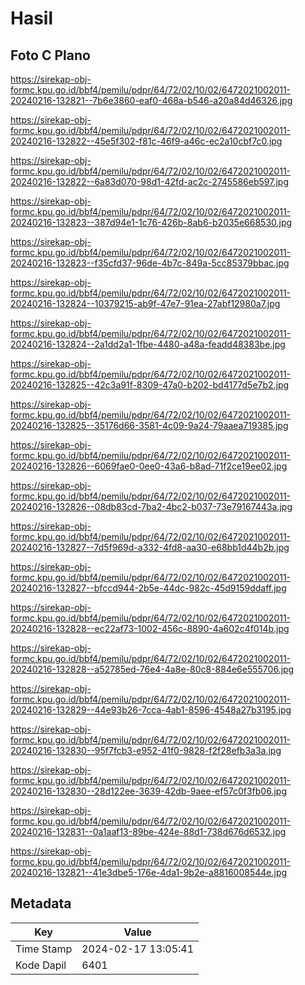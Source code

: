 # Hasil

## Foto C Plano

https://sirekap-obj-formc.kpu.go.id/bbf4/pemilu/pdpr/64/72/02/10/02/6472021002011-20240216-132821--7b6e3860-eaf0-468a-b546-a20a84d46326.jpg

https://sirekap-obj-formc.kpu.go.id/bbf4/pemilu/pdpr/64/72/02/10/02/6472021002011-20240216-132822--45e5f302-f81c-46f9-a46c-ec2a10cbf7c0.jpg

https://sirekap-obj-formc.kpu.go.id/bbf4/pemilu/pdpr/64/72/02/10/02/6472021002011-20240216-132822--6a83d070-98d1-42fd-ac2c-2745586eb597.jpg

https://sirekap-obj-formc.kpu.go.id/bbf4/pemilu/pdpr/64/72/02/10/02/6472021002011-20240216-132823--387d94e1-1c76-426b-8ab6-b2035e668530.jpg

https://sirekap-obj-formc.kpu.go.id/bbf4/pemilu/pdpr/64/72/02/10/02/6472021002011-20240216-132823--f35cfd37-96de-4b7c-849a-5cc85379bbac.jpg

https://sirekap-obj-formc.kpu.go.id/bbf4/pemilu/pdpr/64/72/02/10/02/6472021002011-20240216-132824--10379215-ab9f-47e7-91ea-27abf12980a7.jpg

https://sirekap-obj-formc.kpu.go.id/bbf4/pemilu/pdpr/64/72/02/10/02/6472021002011-20240216-132824--2a1dd2a1-1fbe-4480-a48a-feadd48383be.jpg

https://sirekap-obj-formc.kpu.go.id/bbf4/pemilu/pdpr/64/72/02/10/02/6472021002011-20240216-132825--42c3a91f-8309-47a0-b202-bd4177d5e7b2.jpg

https://sirekap-obj-formc.kpu.go.id/bbf4/pemilu/pdpr/64/72/02/10/02/6472021002011-20240216-132825--35176d66-3581-4c09-9a24-79aaea719385.jpg

https://sirekap-obj-formc.kpu.go.id/bbf4/pemilu/pdpr/64/72/02/10/02/6472021002011-20240216-132826--6069fae0-0ee0-43a6-b8ad-71f2ce19ee02.jpg

https://sirekap-obj-formc.kpu.go.id/bbf4/pemilu/pdpr/64/72/02/10/02/6472021002011-20240216-132826--08db83cd-7ba2-4bc2-b037-73e79167443a.jpg

https://sirekap-obj-formc.kpu.go.id/bbf4/pemilu/pdpr/64/72/02/10/02/6472021002011-20240216-132827--7d5f969d-a332-4fd8-aa30-e68bb1d44b2b.jpg

https://sirekap-obj-formc.kpu.go.id/bbf4/pemilu/pdpr/64/72/02/10/02/6472021002011-20240216-132827--bfccd944-2b5e-44dc-982c-45d9159ddaff.jpg

https://sirekap-obj-formc.kpu.go.id/bbf4/pemilu/pdpr/64/72/02/10/02/6472021002011-20240216-132828--ec22af73-1002-456c-8890-4a602c4f014b.jpg

https://sirekap-obj-formc.kpu.go.id/bbf4/pemilu/pdpr/64/72/02/10/02/6472021002011-20240216-132828--a52785ed-76e4-4a8e-80c8-884e6e555706.jpg

https://sirekap-obj-formc.kpu.go.id/bbf4/pemilu/pdpr/64/72/02/10/02/6472021002011-20240216-132829--44e93b26-7cca-4ab1-8596-4548a27b3195.jpg

https://sirekap-obj-formc.kpu.go.id/bbf4/pemilu/pdpr/64/72/02/10/02/6472021002011-20240216-132830--95f7fcb3-e952-41f0-9828-f2f28efb3a3a.jpg

https://sirekap-obj-formc.kpu.go.id/bbf4/pemilu/pdpr/64/72/02/10/02/6472021002011-20240216-132830--28d122ee-3639-42db-9aee-ef57c0f3fb06.jpg

https://sirekap-obj-formc.kpu.go.id/bbf4/pemilu/pdpr/64/72/02/10/02/6472021002011-20240216-132831--0a1aaf13-89be-424e-88d1-738d676d6532.jpg

https://sirekap-obj-formc.kpu.go.id/bbf4/pemilu/pdpr/64/72/02/10/02/6472021002011-20240216-132821--41e3dbe5-176e-4da1-9b2e-a8816008544e.jpg


## Metadata

| Key        | Value               |
| ---------- | ------------------- |
| Time Stamp | 2024-02-17 13:05:41 |
| Kode Dapil | 6401                |



